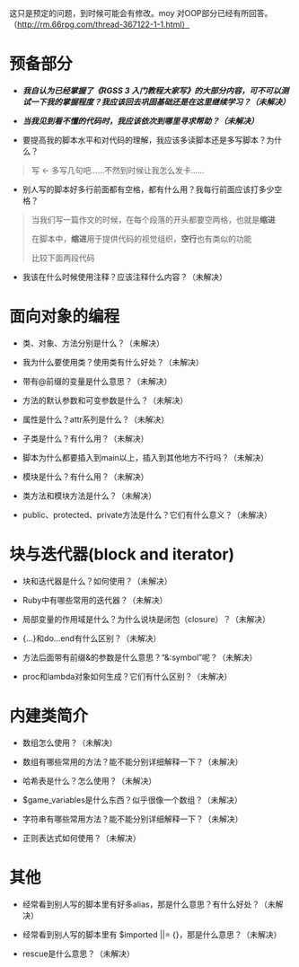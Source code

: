 这只是预定的问题，到时候可能会有修改。moy 对OOP部分已经有所回答。 （http://rm.66rpg.com/thread-367122-1-1.html）

# 预备部分 #
- ***我自认为已经掌握了《RGSS 3 入门教程大家写》的大部分内容，可不可以测试一下我的掌握程度？我应该回去巩固基础还是在这里继续学习？（未解决）***

- ***当我见到看不懂的代码时，我应该依次到哪里寻求帮助？（未解决）***

* 要提高我的脚本水平和对代码的理解，我应该多读脚本还是多写脚本？为什么？
> 写 ← 多写几句吧……不然到时候让我怎么发卡……

- 别人写的脚本好多行前面都有空格，都有什么用？我每行前面应该打多少空格？
> 当我们写一篇作文的时候，在每个段落的开头都要空两格，也就是**缩进**
> 
> 在脚本中，**缩进**用于提供代码的视觉组织，**空行**也有类似的功能
> 
> 比较下面两段代码
> 
> 

- 我该在什么时候使用注释？应该注释什么内容？（未解决）


# 面向对象的编程 #
- 类、对象、方法分别是什么？（未解决）

- 我为什么要使用类？使用类有什么好处？（未解决）

- 带有@前缀的变量是什么意思？（未解决）

- 方法的默认参数和可变参数是什么？（未解决）

- 属性是什么？attr系列是什么？（未解决）

- 子类是什么？有什么用？（未解决）

- 脚本为什么都要插入到main以上，插入到其他地方不行吗？（未解决）

- 模块是什么？有什么用？（未解决）

- 类方法和模块方法是什么？（未解决）

- public、protected、private方法是什么？它们有什么意义？（未解决）


# 块与迭代器(block and iterator) #
- 块和迭代器是什么？如何使用？（未解决）

- Ruby中有哪些常用的迭代器？（未解决）

- 局部变量的作用域是什么？为什么说块是闭包（closure）？（未解决）

- {...}和do...end有什么区别？（未解决）

- 方法后面带有前缀&的参数是什么意思？“&:symbol”呢？（未解决）

- proc和lambda对象如何生成？它们有什么区别？（未解决）


# 内建类简介 #
- 数组怎么使用？（未解决）

- 数组有哪些常用的方法？能不能分别详细解释一下？（未解决）

- 哈希表是什么？怎么使用？（未解决）

- $game_variables是什么东西？似乎很像一个数组？（未解决）

- 字符串有哪些常用方法？能不能分别详细解释一下？（未解决）

- 正则表达式如何使用？（未解决）


# 其他 #
- 经常看到别人写的脚本里有好多alias，那是什么意思？有什么好处？（未解决）

- 经常看到别人写的脚本里有 $imported ||= {}，那是什么意思？（未解决）

- rescue是什么意思？（未解决）
